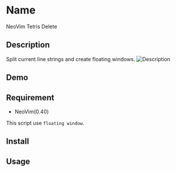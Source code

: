 Name 
====

NeoVim Tetris Delete

## Description

Split current line strings and create floating windows.
![Description](https://user-images.githubusercontent.com/17779386/69766815-1199ba80-11bd-11ea-9a90-da266c66e44f.gif)

## Demo

## Requirement

- NeoVim(0.40)

This script use `floating window`.

## Install

## Usage
